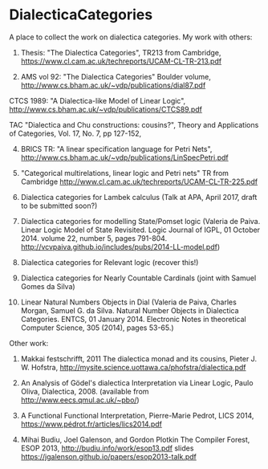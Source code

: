 # DialecticaCategories
A place to collect the work on dialectica categories. My work with others:

1. Thesis: "The Dialectica Categories", TR213 from Cambridge, https://www.cl.cam.ac.uk/techreports/UCAM-CL-TR-213.pdf

2. AMS vol 92: "The Dialectica Categories" Boulder volume, http://www.cs.bham.ac.uk/~vdp/publications/dial87.pdf

 CTCS 1989: "A Dialectica-like Model of Linear Logic", http://www.cs.bham.ac.uk/~vdp/publications/CTCS89.pdf
 
 TAC "Dialectica and Chu constructions: cousins?", Theory and Applications of Categories, Vol. 17, No. 7, pp 127-152,

4. BRICS TR: "A linear specification language for Petri Nets", http://www.cs.bham.ac.uk/~vdp/publications/LinSpecPetri.pdf 

5. "Categorical multirelations, linear logic and Petri nets" TR from Cambridge http://www.cl.cam.ac.uk/techreports/UCAM-CL-TR-225.pdf

6. Dialectica categories for Lambek calculus (Talk at APA, April 2017, draft to be submitted soon?)

7. Dialectica categories for modelling State/Pomset logic (Valeria de Paiva. Linear Logic Model of State Revisited. Logic Journal of IGPL, 01 October 2014. volume 22, number 5, pages 791-804. http://vcvpaiva.github.io/includes/pubs/2014-LL-model.pdf)

8. Dialectica categories for Relevant logic (recover this!)

9. Dialectica categories for Nearly Countable Cardinals (joint with Samuel Gomes da Silva)

10. Linear Natural Numbers Objects in Dial (Valeria de Paiva, Charles Morgan, Samuel G. da Silva. Natural Number Objects in Dialectica Categories. ENTCS, 01 January 2014. Electronic Notes in theoretical Computer Science, 305 (2014), pages 53-65.)


Other work:
1. Makkai festschrifft, 2011
The dialectica monad and its cousins, Pieter J. W. Hofstra, 
http://mysite.science.uottawa.ca/phofstra/dialectica.pdf

2. An Analysis of Gödel's dialectica Interpretation via Linear Logic, Paulo Oliva, Dialectica, 2008.
(available from http://www.eecs.qmul.ac.uk/~pbo/)

3. A Functional Functional Interpretation, Pierre-Marie Pedrot, LICS 2014, https://www.pédrot.fr/articles/lics2014.pdf

4. Mihai Budiu, Joel Galenson, and Gordon Plotkin
The Compiler Forest, ESOP 2013, http://budiu.info/work/esop13.pdf
slides https://jgalenson.github.io/papers/esop2013-talk.pdf
